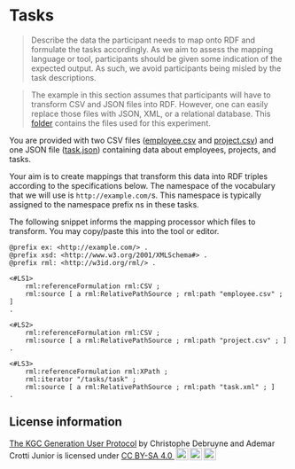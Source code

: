 # Tasks
> Describe the data the participant needs to map onto RDF and formulate the tasks accordingly. As we aim to assess the mapping language or tool, participants should be given some indication of the expected output. As such, we avoid participants being misled by the task descriptions.

> The example in this section assumes that participants will have to transform CSV and JSON files into RDF. However, one can easily replace those files with JSON, XML, or a relational database. This [folder](../assets/) contains the files used for this experiment.

You are provided with two CSV files ([employee.csv](../assets/employee.csv) and [project.csv](../assets/project.csv)) and one JSON file ([task.json](../assets/task.json)) containing data about employees, projects, and tasks. 

Your aim is to create mappings that transform this data into RDF triples according to the specifications below. The namespace of the vocabulary that we will use is `http://example.com/`s. This namespace is typically assigned to the namespace prefix ns in these tasks.

The following snippet informs the mapping processor which files to transform. You may copy/paste this into the tool or editor.

```turtle
@prefix ex: <http://example.com/> .
@prefix xsd: <http://www.w3.org/2001/XMLSchema#> .
@prefix rml: <http://w3id.org/rml/> .

<#LS1>
    rml:referenceFormulation rml:CSV ;
    rml:source [ a rml:RelativePathSource ; rml:path "employee.csv" ; ]
.

<#LS2>
    rml:referenceFormulation rml:CSV ;
    rml:source [ a rml:RelativePathSource ; rml:path "project.csv" ; ]
.

<#LS3>
    rml:referenceFormulation rml:XPath ;
    rml:iterator "/tasks/task" ;
    rml:source [ a rml:RelativePathSource ; rml:path "task.xml" ; ]
.
```

## License information
<p xmlns:cc="http://creativecommons.org/ns#" xmlns:dct="http://purl.org/dc/terms/"><a property="dct:title" rel="cc:attributionURL" href="https://github.com/chrdebru/kgc-user-study-protocol">The KGC Generation User Protocol</a> by <span property="cc:attributionName">Christophe Debruyne and Ademar Crotti Junior</span> is licensed under <a href="https://creativecommons.org/licenses/by-sa/4.0/?ref=chooser-v1" target="_blank" rel="license noopener noreferrer" style="display:inline-block;">CC BY-SA 4.0 <img style="height:22px!important;margin-left:3px;vertical-align:text-bottom;" src="https://mirrors.creativecommons.org/presskit/icons/cc.svg?ref=chooser-v1" alt=""><img style="height:22px!important;margin-left:3px;vertical-align:text-bottom;" src="https://mirrors.creativecommons.org/presskit/icons/by.svg?ref=chooser-v1" alt=""><img style="height:22px!important;margin-left:3px;vertical-align:text-bottom;" src="https://mirrors.creativecommons.org/presskit/icons/sa.svg?ref=chooser-v1" alt=""></a></p>